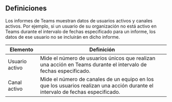 ## <a name="definitions"></a>Definiciones

Los informes de Teams muestran datos de usuarios activos y canales activos. Por ejemplo, si un usuario de su organización no está activo en Teams durante el intervalo de fechas especificado para un informe, los datos de ese usuario no se incluirán en dicho informe.

|Elemento  |Definición  |
|---------|---------|
|Usuario activo     |Mide el número de usuarios únicos que realizan una acción en Teams durante el intervalo de fechas especificado.    |
|Canal activo    |Mide el número de canales de un equipo en los que los usuarios realizan una acción durante el intervalo de fechas especificado.           |
